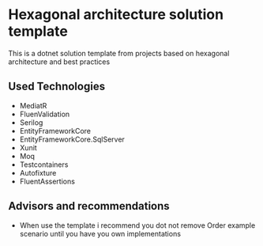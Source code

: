 # Hexagonal architecture solution template

This is a dotnet solution template from projects based on hexagonal architecture and best practices

## Used Technologies

- MediatR
- FluenValidation
- Serilog
- EntityFrameworkCore
- EntityFrameworkCore.SqlServer
- Xunit
- Moq
- Testcontainers
- Autofixture
- FluentAssertions

## Advisors and recommendations

- When use the template i recommend you dot not remove Order example scenario until you have you own implementations